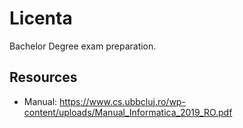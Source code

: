 # Licenta

Bachelor Degree exam preparation.

## Resources

- Manual: https://www.cs.ubbcluj.ro/wp-content/uploads/Manual_Informatica_2019_RO.pdf
